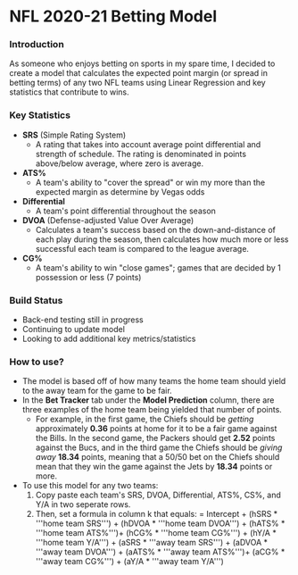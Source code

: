 # NFL 2020-21 Betting Model

### Introduction
As someone who enjoys betting on sports in my spare time, I decided to create a model that calculates the expected point margin (or spread in betting terms) of any two NFL teams using Linear Regression and key statistics that contribute to wins. 

### Key Statistics
- **SRS** (Simple Rating System)
  - A rating that takes into account average point differential and strength of schedule. The rating is denominated in points     above/below average, where zero is average.
- **ATS%**
  - A team's ability to "cover the spread" or win my more than the expected margin as determine by Vegas odds
- **Differential**
  - A team's point differential throughout the season
- **DVOA** (Defense-adjusted Value Over Average)
  - Calculates a team's success based on the down-and-distance of each play during the season, then calculates how much more or less successful each team is compared to the league average.
- **CG%**
  - A team's ability to win "close games"; games that are decided by 1 possession or less (7 points)

### Build Status
- Back-end testing still in progress
- Continuing to update model
- Looking to add additional key metrics/statistics

### How to use?
- The model is based off of how many teams the home team should yield to the away team for the game to be fair. 
- In the **Bet Tracker** tab under the **Model Prediction** column, there are three examples of the home team being yielded that number of points. 
  - For example, in the first game, the Chiefs should be *getting* approximately **0.36** points at home for it to be a fair game against the Bills. In the second game, the Packers should get **2.52** points against the Bucs, and in the third game the Chiefs should be *giving away* **18.34** points, meaning that a 50/50 bet on the Chiefs should mean that they win the game against the Jets by **18.34** points or more.
- To use this model for any two teams:
  1. Copy paste each team's SRS, DVOA, Differential, ATS%, CS%, and Y/A in two seperate rows.
  2. Then, set a formula in column k that equals:
       = Intercept + (hSRS * '''home team SRS''') + (hDVOA * '''home team DVOA''') + (hATS% * '''home team ATS%''')+ (hCG% * '''home team CG%''') + (hY/A * '''home team Y/A''') + (aSRS * '''away team SRS''') + (aDVOA * '''away team DVOA''') + (aATS% * '''away team ATS%''')+ (aCG% * '''away team CG%''') + (aY/A * '''away team Y/A''')
